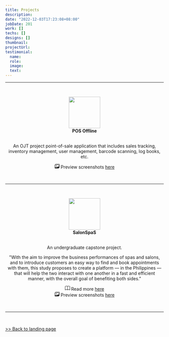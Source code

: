 ```yaml
---
title: Projects
description: 
date: "2022-12-03T17:23:08+08:00"
jobDate: 201
work: []
techs: []
designs: []
thumbnail: 
projectUrl: 
testimonial:
  name: 
  role: 
  image: 
  text: 
---
```


[Updated: 12/3/2022]: # 

<hr> <br>

<center>
<figure>
  <img src="/projects/POSfull.jpg" style="width:100px;height:100px;">
  <figcaption><b>POS Offline</b></figcaption>
  &nbsp;
</figure>

An OJT project point-of-sale application that includes sales tracking, inventory management, user management, barcode scanning, log books, etc.  

<svg xmlns="http://www.w3.org/2000/svg" width="16" height="16" fill="currentColor" class="bi bi-images" viewBox="0 0 16 16"><path d="M4.502 9a1.5 1.5 0 1 0 0-3 1.5 1.5 0 0 0 0 3z"/><path d="M14.002 13a2 2 0 0 1-2 2h-10a2 2 0 0 1-2-2V5A2 2 0 0 1 2 3a2 2 0 0 1 2-2h10a2 2 0 0 1 2 2v8a2 2 0 0 1-1.998 2zM14 2H4a1 1 0 0 0-1 1h9.002a2 2 0 0 1 2 2v7A1 1 0 0 0 15 11V3a1 1 0 0 0-1-1zM2.002 4a1 1 0 0 0-1 1v8l2.646-2.354a.5.5 0 0 1 .63-.062l2.66 1.773 3.71-3.71a.5.5 0 0 1 .577-.094l1.777 1.947V5a1 1 0 0 0-1-1h-10z"/>
</svg>&nbsp;Preview screenshots
<a href="https://imgur.com/a/IsVJ0z5" target="_blank" title='Because of privacy. We are not allowed to share the code.'>here</a> 
</center>

<br> <hr> <br>

<center>
<figure>
  <img src="/projects/SalonSpaS_Logo.png" style="width:100px;height:100px;">
  <figcaption><b>SalonSpaS</b></figcaption>
  &nbsp;
</figure>

An undergraduate capstone project.  

"With the aim to improve the business performances of spas and salons, and to introduce customers an easy way to find and book appointments with them, this study proposes to create a platform — in the Philippines — that will help the two interact with one another in a fast and efficient manner, with the overall goal of benefiting both sides."

<svg xmlns="http://www.w3.org/2000/svg" width="16" height="16" fill="currentColor" class="bi bi-book" viewBox="0 0 16 16"><path d="M1 2.828c.885-.37 2.154-.769 3.388-.893 1.33-.134 2.458.063 3.112.752v9.746c-.935-.53-2.12-.603-3.213-.493-1.18.12-2.37.461-3.287.811V2.828zm7.5-.141c.654-.689 1.782-.886 3.112-.752 1.234.124 2.503.523 3.388.893v9.923c-.918-.35-2.107-.692-3.287-.81-1.094-.111-2.278-.039-3.213.492V2.687zM8 1.783C7.015.936 5.587.81 4.287.94c-1.514.153-3.042.672-3.994 1.105A.5.5 0 0 0 0 2.5v11a.5.5 0 0 0 .707.455c.882-.4 2.303-.881 3.68-1.02 1.409-.142 2.59.087 3.223.877a.5.5 0 0 0 .78 0c.633-.79 1.814-1.019 3.222-.877 1.378.139 2.8.62 3.681 1.02A.5.5 0 0 0 16 13.5v-11a.5.5 0 0 0-.293-.455c-.952-.433-2.48-.952-3.994-1.105C10.413.809 8.985.936 8 1.783z"/>
</svg>&nbsp;Read more [here](/projects/%5BRevised%20Final%5D%20Benefits%20of%20a%20Web-based%20Salon%20and%20Spa%20Business%20Directory%20and%20Booking%20System%20in%20Metro%20Manila.pdf "This is pretty long")  
<svg xmlns="http://www.w3.org/2000/svg" width="16" height="16" fill="currentColor" class="bi bi-images" viewBox="0 0 16 16"><path d="M4.502 9a1.5 1.5 0 1 0 0-3 1.5 1.5 0 0 0 0 3z"/><path d="M14.002 13a2 2 0 0 1-2 2h-10a2 2 0 0 1-2-2V5A2 2 0 0 1 2 3a2 2 0 0 1 2-2h10a2 2 0 0 1 2 2v8a2 2 0 0 1-1.998 2zM14 2H4a1 1 0 0 0-1 1h9.002a2 2 0 0 1 2 2v7A1 1 0 0 0 15 11V3a1 1 0 0 0-1-1zM2.002 4a1 1 0 0 0-1 1v8l2.646-2.354a.5.5 0 0 1 .63-.062l2.66 1.773 3.71-3.71a.5.5 0 0 1 .577-.094l1.777 1.947V5a1 1 0 0 0-1-1h-10z"/>
</svg>&nbsp;Preview screenshots 
<a href="https://imgur.com/a/lJ9xOPk" target="_blank" title="since it's locally developed and not deployed">here</a> 
</center>

<br> <hr> <br>

[>> Back to landing page](/ "Go back to where it all began ...ok sorry")